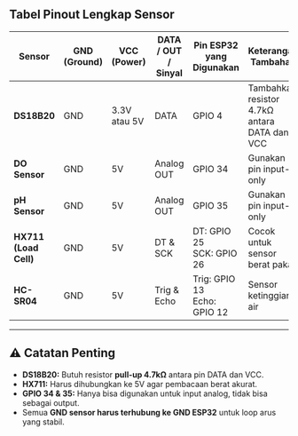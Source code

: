 

##  Tabel Pinout Lengkap Sensor

| Sensor             | GND (Ground) | VCC (Power) | DATA / OUT / Sinyal | Pin ESP32 yang Digunakan | Keterangan Tambahan |
|--------------------|--------------|-------------|----------------------|---------------------------|----------------------|
| **DS18B20**        | GND          | 3.3V atau 5V | DATA                | GPIO 4                    | Tambahkan resistor 4.7kΩ antara DATA dan VCC |
| **DO Sensor**      | GND          | 5V          | Analog OUT          | GPIO 34                   | Gunakan pin input-only |
| **pH Sensor**      | GND          | 5V          | Analog OUT          | GPIO 35                   | Gunakan pin input-only |
| **HX711 (Load Cell)** | GND       | 5V          | DT & SCK            | DT: GPIO 25 <br> SCK: GPIO 26 | Cocok untuk sensor berat pakan |
| **HC-SR04**        | GND          | 5V          | Trig & Echo         | Trig: GPIO 13 <br> Echo: GPIO 12 | Sensor ketinggian air |

---

## ⚠️ Catatan Penting

- **DS18B20:** Butuh resistor **pull-up 4.7kΩ** antara pin DATA dan VCC.
- **HX711:** Harus dihubungkan ke 5V agar pembacaan berat akurat.
- **GPIO 34 & 35:** Hanya bisa digunakan untuk input analog, tidak bisa sebagai output.
- Semua **GND sensor harus terhubung ke GND ESP32** untuk loop arus yang stabil.
